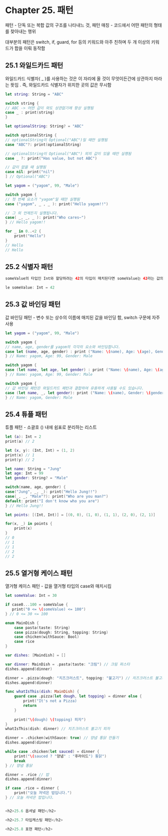 <h1>Chapter 25. 패턴</h1>

패턴 - 단독 또는 복합 값의 구조를 나타내느 것, 패턴 매칭 - 코드에서 어떤 패턴의 형태를 찾아내는 행위

대부분의 패턴은 switch, if, guard, for 등의 키워드와 아주 친하며 두 개 이상의 키워드가 합을 이뤄 동작함

<h2>25.1 와일드카드 패턴</h2>

와일드카드 식별자( _ )를 사용하는 것은 이 자리에 올 것이 무엇이든간에 상관하지 마라 는 뜻임 . 즉, 와일드카드 식별자가 위치한 곳의 값은 무시함

```swift
let string: String = "ABC"

switch string {
// ABC -> 어떤 값이 와도 상관없기에 항상 실행됨
case _ : print(string)
}

let optionalString: String? = "ABC"

switch optionalString {
// optionalString이 Optional("ABC")일 때만 실행됨
case "ABC"?: print(optionalString)

// optionalString이 Optional("ABC") 외의 값이 있을 때만 실행됨
case _ ?: print("Has value, but not ABC")

// 값이 없을 때 실행됨
case nil: print("nil")
] // Optional("ABC")

let yagom = ("yagom", 99, "Male")

switch yagom {
// 첫 번째 요소가 "yagom"일 때만 실행됨
case ("yagom", _ , _ ): print("Hello yagom!!")

// 그 외 언제든지 실행됩니다.
case( _, _, _ ): print("Who cares~")
} // Hello yagom!!

for _ in 0..<2 {
    print("Hello")
}
// Hello
// Hello
```

<h2>25.2 식별자 패턴</h2>

```swift
someValue의 타입인 Int와 할당하려는 42의 타입이 매치된다면 someValue는 42라는 값의 식별자

le someValue: Int = 42
```

<h2>25.3 값 바인딩 패턴</h2>

값 바인딩 패턴 - 변수 또는 상수의 이름에 매치된 값을 바인딩 함, switch 구문에 자주사용

```swift
let yagom = ("yagom", 99, "Male")

switch yagom {
// name, age, gender를 yagom의 각각의 요소와 바인딩합니다.
case let (name, age, gender) : print ("Name: \(name), Age: \(age), Gender: \(gender)")
} // Name: yagom, Age: 99, Gender: Male

switch yagom {
case (let name, let age, let gender) : print ("Name: \(name), Age: \(age), Gender: \(gender)")
} // Name: yagom, Age: 99, Gender: Male

switch yagom {
// 값 바인딩 패턴은 와일드카드 패턴과 결합하여 유용하게 사용될 수도 있습니다.
case (let name, _, let gender): print ("Name: \(name), Gender: \(gender)")
} // Name: yagom, Gender: Male
```

<h2>25.4 튜플 패턴</h2>

튜플 패턴 - 소괄호 () 내에 쉼표로 분리하는 리스트

```swift
let (a): Int = 2
print(a) // 2

let (x, y): (Int, Int) = (1, 2)
print(x) // 1
print(y) // 2

let name: String = "Jung"
let age: Int = 99
let gender: String? = "Male"

switch(name, age, gender) {
case("Jung", _, _): print("Hello Jung!!")
case(_, _, "Male"?): print("Who are you man?")
default: print("I don't know who you are")
} // Hello Jung!!

let points: [(Int, Int)] = [(0, 0), (1, 0), (1, 1), (2, 0), (2, 1)]

for(x, _) in points {
    print(x)
}
// 0
// 1
// 1
// 2
// 2
```

<h2>25.5 열거형 케이스 패턴</h2>

열거형 케이스 패턴 - 값을 열거형 타입의 case와 매치시킴

```swift
let someValue: Int = 30

if case0...100 = someValue {
   print("0 <= \(someValue) <= 100")
} // 0 <= 30 <= 100

enum MainDish {
    case pasta(taste: String)
    case pizza(dough: String, topping: String)
    case chicken(withSauce: Bool)
    case rice
}

var dishes: [Maindish] = []

var dinner: MainDish = .pasta(taste: "크림") // 크림 파스타
dishes.append(dinner)

dinner = .pizza(dough: "치즈크러스트", topping: "불고기") // 치즈크러스트 불고기 피자 만들기
dishes.append(dinner)

func whatIsThis(dish: MainDish) {
    guard case .pizza(let dough, let topping) = dinner else {
        print("It's not a Pizza)
        return
    }
    
    print("\(dough) \(topping) 피자")
}
whatIsThis(dish: dinner) // 치즈크러스트 불고기 피자

dinner = .chicken(withSauce: true) // 양념 통닭 만들기
dishes.append(dinner)

while case .chicken(let sauced) = dinner {
    print("\(sauced ? "양념" : "후라이드") 통닭")
    break
} // 양념 통닭

dinner = .rice // 밥
dishes.append(dinner)

if case .rice = dinner {
    print("오늘 저녁은 밥입니다.")
} // 오늘 저녁은 밥입니다.


<h2>25.6 옵셔널 패턴</h2>

<h2>25.7 타입캐스팅 패턴</h2>

<h2>25.8 표현 패턴</h2>


